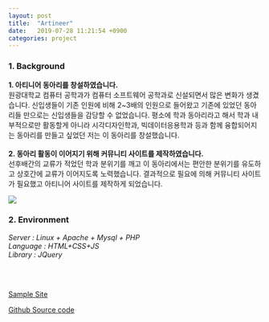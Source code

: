 ```yaml
---
layout: post
title:  "Artineer"
date:   2019-07-28 11:21:54 +0900
categories: project
---
```


### 1. Background
__1. 아티니어 동아리를 창설하였습니다.__ <br> 원광대학교 컴퓨터 공학과가 컴퓨터 소프트웨어 공학과로 신설되면서 많은 변화가 생겼습니다. 신입생들이 기존 인원에 비해 2~3배의 인원으로 들어왔고 기존에 있었던 동아리들 만으로는 신입생들을 감당할 수 없었습니다. 평소에 학과 동아리라고 해서 학과 내부적으로만 활동할게 아니라 시각디자인학과, 빅데이터응용학과 등과 함께 융합되어지는 동아리를 만들고 싶었던 저는 이 동아리를 창설했습니다. <br><br> __2. 동아리 활동이 이어지기 위해 커뮤니티 사이트를 제작하였습니다.__ <br> 선후배간의 교류가 적었던 학과 분위기를 깨고 이 동아리에서는 편안한 분위기를 유도하고 상호간에 교류가 이어지도록 노력했습니다. 결과적으로 필요에 의해 커뮤니티 사이트가 필요했고 아티니어 사이트를 제작하게 되었습니다.

![](/res/2019-07-28-artineer/artineer.png)

### 2. Environment
_Server : Linux + Apache + Mysql + PHP_ <br> _Language : HTML+CSS+JS_ <br> _Library : JQuery_

<br><br>

[Sample Site](http://artineer.net)

[Github Source code](https://github.com/kidongyun/artineer)